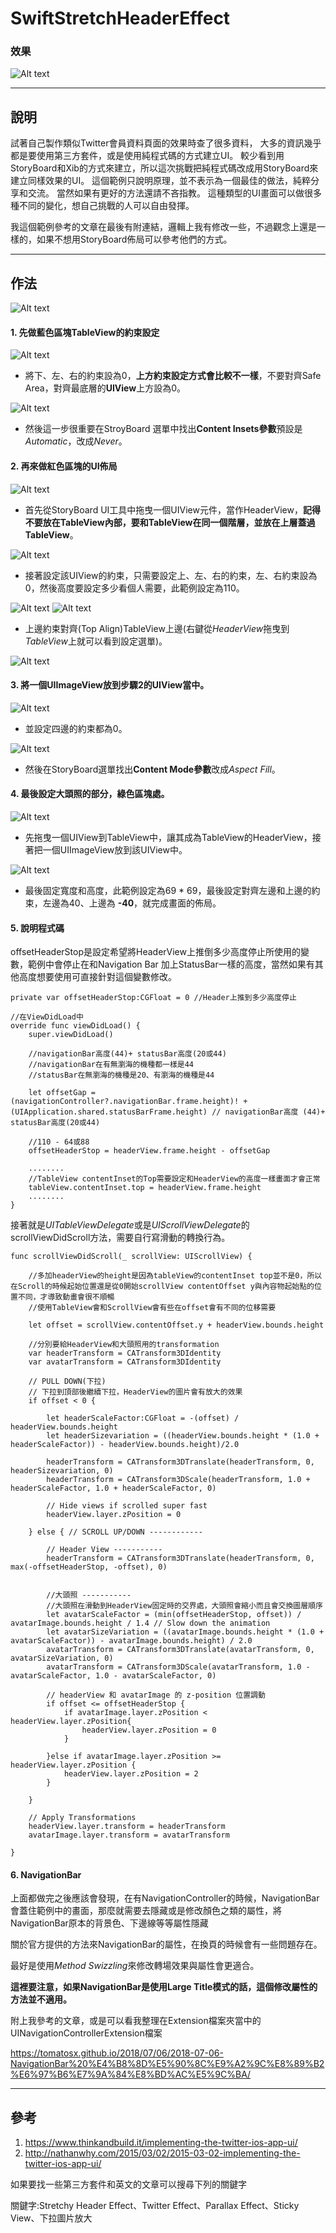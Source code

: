 # SwiftStretchHeaderEffect

### 效果
![Alt text](https://github.com/AlexanderChen5966/SwiftStretchHeaderEffect/blob/dev/Screenshots/1.gif )

---
## 說明
試著自己製作類似Twitter會員資料頁面的效果時查了很多資料，
大多的資訊幾乎都是要使用第三方套件，或是使用純程式碼的方式建立UI。
較少看到用StoryBoard和Xib的方式來建立，所以這次挑戰把純程式碼改成用StoryBoard來建立同樣效果的UI。
這個範例只說明原理，並不表示為一個最佳的做法，純粹分享和交流。
當然如果有更好的方法還請不吝指教。
這種類型的UI畫面可以做很多種不同的變化，想自己挑戰的人可以自由發揮。

我這個範例參考的文章在最後有附連結，邏輯上我有修改一些，不過觀念上還是一樣的，如果不想用StoryBoard佈局可以參考他們的方式。

---
## 作法
![Alt text](https://github.com/AlexanderChen5966/SwiftStretchHeaderEffect/blob/dev/Screenshots/%E5%AE%8C%E6%88%90%E5%9C%961.png )


#### 1. 先做藍色區塊TableView的約束設定

![Alt text](https://github.com/AlexanderChen5966/SwiftStretchHeaderEffect/blob/dev/Screenshots/TableView%E7%B4%84%E6%9D%9F.png )

* 將下、左、右的約束設為0，**上方約束設定方式會比較不一樣**，不要對齊Safe Area，對齊最底層的**UIView**上方設為0。

![Alt text](https://github.com/AlexanderChen5966/SwiftStretchHeaderEffect/blob/dev/Screenshots/TableView%20Content%20Insets.png )

* 然後這一步很重要在StroyBoard 選單中找出**Content  Insets參數**預設是*Automatic*，改成*Never*。


#### 2. 再來做紅色區塊的UI佈局

![Alt text](https://github.com/AlexanderChen5966/SwiftStretchHeaderEffect/blob/dev/Screenshots/HeaderView%E8%88%87TableView%E7%9A%84%E9%9A%8E%E5%B1%A4.png )

* 首先從StoryBoard UI工具中拖曳一個UIView元件，當作HeaderView，**記得不要放在TableView內部，要和TableView在同一個階層，並放在上層蓋過TableView**。

![Alt text](https://github.com/AlexanderChen5966/SwiftStretchHeaderEffect/blob/dev/Screenshots/HeaderView%E7%B4%84%E6%9D%9F.png )

* 接著設定該UIView的約束，只需要設定上、左、右的約束，左、右約束設為0，然後高度要設定多少看個人需要，此範例設定為110。

![Alt text](https://github.com/AlexanderChen5966/SwiftStretchHeaderEffect/blob/dev/Screenshots/%E5%8F%B3%E9%8D%B5%E6%8B%96%E6%9B%B3.png )
![Alt text](https://github.com/AlexanderChen5966/SwiftStretchHeaderEffect/blob/dev/Screenshots/HeaderView%E5%B0%8DTableView%20Top%E5%B0%8D%E9%BD%8A.png )

* 上邊約束對齊(Top Align)TableView上邊(右鍵從*HeaderView*拖曳到*TableView*上就可以看到設定選單)。




![Alt text](https://github.com/AlexanderChen5966/SwiftStretchHeaderEffect/blob/dev/Screenshots/ImageView%E9%9A%8E%E5%B1%A4.png )

#### 3. 將一個UIImageView放到步驟2的UIView當中。

![Alt text](https://github.com/AlexanderChen5966/SwiftStretchHeaderEffect/blob/dev/Screenshots/ImageView%E7%B4%84%E6%9D%9F.png )

* 並設定四邊的約束都為0。

![Alt text](https://github.com/AlexanderChen5966/SwiftStretchHeaderEffect/blob/dev/Screenshots/ImageView%20Content%20Model.png )

* 然後在StoryBoard選單找出**Content  Mode參數**改成*Aspect Fill*。

#### 4. 最後設定大頭照的部分，綠色區塊處。

![Alt text](https://github.com/AlexanderChen5966/SwiftStretchHeaderEffect/blob/dev/Screenshots/%E5%A4%A7%E9%A0%AD%E7%85%A7%E9%9A%8E%E5%B1%A4.png )

* 先拖曳一個UIView到TableView中，讓其成為TableView的HeaderView，接著把一個UIImageView放到該UIView中。

![Alt text](https://github.com/AlexanderChen5966/SwiftStretchHeaderEffect/blob/dev/Screenshots/%E5%A4%A7%E9%A0%AD%E7%85%A7%E7%B4%84%E6%9D%9F.png )

* 最後固定寬度和高度，此範例設定為69 * 69，最後設定對齊左邊和上邊的約束，左邊為40、上邊為 **-40**，就完成畫面的佈局。


#### 5. 說明程式碼
offsetHeaderStop是設定希望將HeaderView上推倒多少高度停止所使用的變數，範例中會停止在和Navigation Bar 加上StatusBar一樣的高度，當然如果有其他高度想要使用可直接針對這個變數修改。

```
private var offsetHeaderStop:CGFloat = 0 //Header上推到多少高度停止

//在ViewDidLoad中
override func viewDidLoad() {
    super.viewDidLoad()
    
    //navigationBar高度(44)+ statusBar高度(20或44)
    //navigationBar在有無瀏海的機種都一樣是44
    //statusBar在無瀏海的機種是20、有瀏海的機種是44

    let offsetGap = (navigationController?.navigationBar.frame.height)! + (UIApplication.shared.statusBarFrame.height) // navigationBar高度 (44)+ statusBar高度(20或44)
    
    //110 - 64或88
    offsetHeaderStop = headerView.frame.height - offsetGap
    
    ........
    //TableView contentInset的Top需要設定和HeaderView的高度一樣畫面才會正常
    tableView.contentInset.top = headerView.frame.height
    ........
}
```

接著就是*UITableViewDelegate*或是*UIScrollViewDelegate*的scrollViewDidScroll方法，需要自行寫滑動的轉換行為。

```
func scrollViewDidScroll(_ scrollView: UIScrollView) {
    
    //多加headerView的height是因為tableView的contentInset top並不是0，所以在Scroll的時候起始位置還是從0開始scrollView contentOffset y與內容物起始點的位置不同，才導致動畫會很不順暢
    //使用TableView會和ScrollView會有些在offset會有不同的位移需要

    let offset = scrollView.contentOffset.y + headerView.bounds.height 
    
    //分別要給HeaderView和大頭照用的transformation
    var headerTransform = CATransform3DIdentity
    var avatarTransform = CATransform3DIdentity

    // PULL DOWN(下拉)
    // 下拉到頂部後繼續下拉，HeaderView的圖片會有放大的效果
    if offset < 0 {
        
        let headerScaleFactor:CGFloat = -(offset) / headerView.bounds.height
        let headerSizevariation = ((headerView.bounds.height * (1.0 + headerScaleFactor)) - headerView.bounds.height)/2.0

        headerTransform = CATransform3DTranslate(headerTransform, 0, headerSizevariation, 0)
        headerTransform = CATransform3DScale(headerTransform, 1.0 + headerScaleFactor, 1.0 + headerScaleFactor, 0)

        // Hide views if scrolled super fast
        headerView.layer.zPosition = 0

    } else { // SCROLL UP/DOWN ------------
    
        // Header View -----------
        headerTransform = CATransform3DTranslate(headerTransform, 0, max(-offsetHeaderStop, -offset), 0)


        //大頭照 -----------
        //大頭照在滑動到HeaderView固定時的交界處，大頭照會縮小而且會交換圖層順序
        let avatarScaleFactor = (min(offsetHeaderStop, offset)) / avatarImage.bounds.height / 1.4 // Slow down the animation
        let avatarSizeVariation = ((avatarImage.bounds.height * (1.0 + avatarScaleFactor)) - avatarImage.bounds.height) / 2.0
        avatarTransform = CATransform3DTranslate(avatarTransform, 0, avatarSizeVariation, 0)
        avatarTransform = CATransform3DScale(avatarTransform, 1.0 - avatarScaleFactor, 1.0 - avatarScaleFactor, 0)

        // headerView 和 avatarImage 的 z-position 位置調動
        if offset <= offsetHeaderStop {
            if avatarImage.layer.zPosition < headerView.layer.zPosition{
                headerView.layer.zPosition = 0
            }

        }else if avatarImage.layer.zPosition >= headerView.layer.zPosition {
            headerView.layer.zPosition = 2
        }

    }
    
    // Apply Transformations
    headerView.layer.transform = headerTransform
    avatarImage.layer.transform = avatarTransform

}

```

#### 6. NavigationBar
上面都做完之後應該會發現，在有NavigationController的時候，NavigationBar會蓋住範例中的畫面，那麼就需要去隱藏或是修改顏色之類的屬性，將NavigationBar原本的背景色、下邊線等等屬性隱藏


關於官方提供的方法來NavigationBar的屬性，在換頁的時候會有一些問題存在。

最好是使用*Method Swizzling*來修改轉場效果與屬性會更適合。

**這裡要注意，如果NavigationBar是使用Large Title模式的話，這個修改屬性的方法並不適用。**

附上我參考的文章，或是可以看我整理在Extension檔案夾當中的UINavigationControllerExtension檔案

[https://tomatosx.github.io/2018/07/06/2018-07-06-NavigationBar%20%E4%B8%8D%E5%90%8C%E9%A2%9C%E8%89%B2%E6%97%B6%E7%9A%84%E8%BD%AC%E5%9C%BA/
](https://tomatosx.github.io/2018/07/06/2018-07-06-NavigationBar%20%E4%B8%8D%E5%90%8C%E9%A2%9C%E8%89%B2%E6%97%B6%E7%9A%84%E8%BD%AC%E5%9C%BA/)

---

## 參考
1. [https://www.thinkandbuild.it/implementing-the-twitter-ios-app-ui/
](https://www.thinkandbuild.it/implementing-the-twitter-ios-app-ui/)
2. [http://nathanwhy.com/2015/03/02/2015-03-02-implementing-the-twitter-ios-app-ui/
](http://nathanwhy.com/2015/03/02/2015-03-02-implementing-the-twitter-ios-app-ui/)


如果要找一些第三方套件和英文的文章可以搜尋下列的關鍵字

關鍵字:Stretchy Header Effect、Twitter Effect、Parallax Effect、Sticky View、下拉圖片放大
